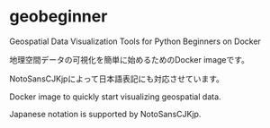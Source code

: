 # geobeginner
Geospatial Data Visualization Tools for Python Beginners on Docker

地理空間データの可視化を簡単に始めるためのDocker imageです。

NotoSansCJKjpによって日本語表記にも対応させています。

Docker image to quickly start visualizing geospatial data.

Japanese notation is supported by NotoSansCJKjp.
